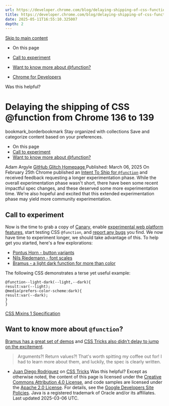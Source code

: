 ```yaml
---
url: https://developer.chrome.com/blog/delaying-shipping-of-css-functions?hl=en
title: https://developer.chrome.com/blog/delaying-shipping-of-css-functions?hl=en
date: 2025-05-11T16:55:10.325007
depth: 2
---
```


[ Skip to main content ](https://developer.chrome.com/blog/delaying-shipping-of-css-functions?hl=en#main-content)


  * On this page
  * [Call to experiment](https://developer.chrome.com/blog/delaying-shipping-of-css-functions?hl=en#call_to_experiment)
  * [Want to know more about @function?](https://developer.chrome.com/blog/delaying-shipping-of-css-functions?hl=en#want_to_know_more_about_function)


  * [ Chrome for Developers ](https://developer.chrome.com/)


Was this helpful?
#  Delaying the shipping of CSS @function from Chrome 136 to 139 
bookmark_borderbookmark Stay organized with collections  Save and categorize content based on your preferences.
  * On this page
  * [Call to experiment](https://developer.chrome.com/blog/delaying-shipping-of-css-functions?hl=en#call_to_experiment)
  * [Want to know more about @function?](https://developer.chrome.com/blog/delaying-shipping-of-css-functions?hl=en#want_to_know_more_about_function)


Adam Argyle 
[ GitHub ](https://github.com/argyleink) [ Glitch ](https://glitch.com/@argyleink) [ Homepage ](https://nerdy.dev)
Published: March 06, 2025 
On February 25th Chrome published an [Intent To Ship for `@function`](https://groups.google.com/a/chromium.org/g/blink-dev/c/bvi4D7eD7wI/m/djYVLu6OAwAJ) and received feedback requesting a longer experimentation phase. While the overall experimentation phase wasn't short, there have been some recent impactful spec changes, and these deserved some more experimentation time. 
We're also hopeful and excited that this extended experimentation phase may yield more community experimentation.
## Call to experiment
Now is the time to grab a copy of [Canary](https://www.google.com/chrome/canary/), enable [experimental web platform features](https://developer.chrome.com/docs/web-platform/chrome-flags), start testing CSS `@function`, and [report any bugs](https://issues.chromium.org/issues/new?component=1456329&template=0) you find. We now have time to experiment longer, we should take advantage of this.
To help get you started, here's a few explorations:
  * [Pontus Horn - button variants](https://codepen.io/pantz/pen/wBvJjGV)
  * [Nils Riedemann - font scales](https://codepen.io/nocksock/pen/YPzWpWY)
  * [Bramus - a light dark function for more than color](https://codepen.io/bramus/pen/wBvKVpR)


The following CSS demonstrates a terse yet useful example:
```
@function--light-dark(--light,--dark){
result:var(--light);
@media(prefers-color-scheme:dark){
result:var(--dark);
}
}

```

[CSS Mixins 1 Specification](https://drafts.csswg.org/css-mixins-1/#defining-custom-functions)
## Want to know more about `@function`?
[Bramus has a great set of demos](https://www.bram.us/2025/02/18/css-at-function-and-css-if/) and [CSS Tricks also didn't delay to jump on the excitement](https://css-tricks.com/functions-in-css/).
> Arguments?! Return values?! That's worth spitting my coffee out for! I had to learn more about them, and luckily, the spec is clearly written.
- [Juan Diego Rodriguez](https://css-tricks.com/author/monknow/) on [CSS Tricks](https://css-tricks.com/functions-in-css/)
Was this helpful?
Except as otherwise noted, the content of this page is licensed under the [Creative Commons Attribution 4.0 License](https://creativecommons.org/licenses/by/4.0/), and code samples are licensed under the [Apache 2.0 License](https://www.apache.org/licenses/LICENSE-2.0). For details, see the [Google Developers Site Policies](https://developers.google.com/site-policies). Java is a registered trademark of Oracle and/or its affiliates.
Last updated 2025-03-06 UTC.

